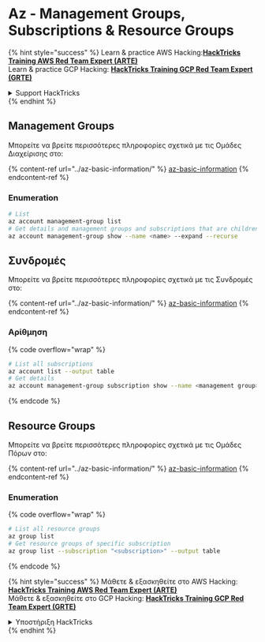 # Az - Management Groups, Subscriptions & Resource Groups

{% hint style="success" %}
Learn & practice AWS Hacking:<img src="../../../.gitbook/assets/image (1) (1) (1) (1).png" alt="" data-size="line">[**HackTricks Training AWS Red Team Expert (ARTE)**](https://training.hacktricks.xyz/courses/arte)<img src="../../../.gitbook/assets/image (1) (1) (1) (1).png" alt="" data-size="line">\
Learn & practice GCP Hacking: <img src="../../../.gitbook/assets/image (2) (1).png" alt="" data-size="line">[**HackTricks Training GCP Red Team Expert (GRTE)**<img src="../../../.gitbook/assets/image (2) (1).png" alt="" data-size="line">](https://training.hacktricks.xyz/courses/grte)

<details>

<summary>Support HackTricks</summary>

* Check the [**subscription plans**](https://github.com/sponsors/carlospolop)!
* **Join the** 💬 [**Discord group**](https://discord.gg/hRep4RUj7f) or the [**telegram group**](https://t.me/peass) or **follow** us on **Twitter** 🐦 [**@hacktricks\_live**](https://twitter.com/hacktricks_live)**.**
* **Share hacking tricks by submitting PRs to the** [**HackTricks**](https://github.com/carlospolop/hacktricks) and [**HackTricks Cloud**](https://github.com/carlospolop/hacktricks-cloud) github repos.

</details>
{% endhint %}

## Management Groups

Μπορείτε να βρείτε περισσότερες πληροφορίες σχετικά με τις Ομάδες Διαχείρισης στο:

{% content-ref url="../az-basic-information/" %}
[az-basic-information](../az-basic-information/)
{% endcontent-ref %}

### Enumeration
```bash
# List
az account management-group list
# Get details and management groups and subscriptions that are children
az account management-group show --name <name> --expand --recurse
```
## Συνδρομές

Μπορείτε να βρείτε περισσότερες πληροφορίες σχετικά με τις Συνδρομές στο:

{% content-ref url="../az-basic-information/" %}
[az-basic-information](../az-basic-information/)
{% endcontent-ref %}

### Αρίθμηση

{% code overflow="wrap" %}
```bash
# List all subscriptions
az account list --output table
# Get details
az account management-group subscription show --name <management group> --subscription <subscription>
```
{% endcode %}

## Resource Groups

Μπορείτε να βρείτε περισσότερες πληροφορίες σχετικά με τις Ομάδες Πόρων στο:

{% content-ref url="../az-basic-information/" %}
[az-basic-information](../az-basic-information/)
{% endcontent-ref %}

### Enumeration

{% code overflow="wrap" %}
```bash
# List all resource groups
az group list
# Get resource groups of specific subscription
az group list --subscription "<subscription>" --output table
```
{% endcode %}

{% hint style="success" %}
Μάθετε & εξασκηθείτε στο AWS Hacking:<img src="../../../.gitbook/assets/image (1) (1) (1) (1).png" alt="" data-size="line">[**HackTricks Training AWS Red Team Expert (ARTE)**](https://training.hacktricks.xyz/courses/arte)<img src="../../../.gitbook/assets/image (1) (1) (1) (1).png" alt="" data-size="line">\
Μάθετε & εξασκηθείτε στο GCP Hacking: <img src="../../../.gitbook/assets/image (2) (1).png" alt="" data-size="line">[**HackTricks Training GCP Red Team Expert (GRTE)**<img src="../../../.gitbook/assets/image (2) (1).png" alt="" data-size="line">](https://training.hacktricks.xyz/courses/grte)

<details>

<summary>Υποστήριξη HackTricks</summary>

* Ελέγξτε τα [**σχέδια συνδρομής**](https://github.com/sponsors/carlospolop)!
* **Εγγραφείτε στην** 💬 [**ομάδα Discord**](https://discord.gg/hRep4RUj7f) ή στην [**ομάδα telegram**](https://t.me/peass) ή **ακολουθήστε** μας στο **Twitter** 🐦 [**@hacktricks\_live**](https://twitter.com/hacktricks_live)**.**
* **Μοιραστείτε κόλπα hacking υποβάλλοντας PRs στα** [**HackTricks**](https://github.com/carlospolop/hacktricks) και [**HackTricks Cloud**](https://github.com/carlospolop/hacktricks-cloud) github repos.

</details>
{% endhint %}
